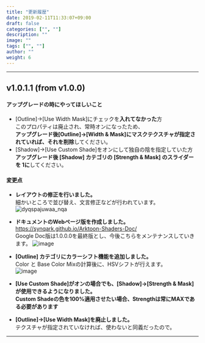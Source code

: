 ```yaml
---
title: "更新履歴"
date: 2019-02-11T11:33:07+09:00
draft: false
categories: ["", ""]
description: ""
image: ""
tags: ["", ""]
author: ""
weight: 6
---
```


***
## v1.0.1.1 (from v1.0.0)
#### アップグレードの時にやってほしいこと
- [Outline]→[Use Width Mask]にチェックを**入れてなかった**方  
このプロパティは廃止され、常時オンになったため、  
**アップグレード後[Outline]→[Width & Mask]にマスクテクスチャが指定されていれば、それを削除**してください。
- [Shadow]→[Use Custom Shade]をオンにして独自の陰を指定していた方  
**アップグレード後 [Shadow] カテゴリの [Strength & Mask] のスライダーを 1に**してください。

#### 変更点
- **レイアウトの修正を行いました。**  
細かいところで並び替え、文言修正などが行われています。    
![dyqspajuwaa_nqa](https://user-images.githubusercontent.com/10284218/52543830-20f77500-2df0-11e9-9cd4-ee4ef9a0c6fb.png)
- **ドキュメントのWebページ版を作成しました。**  
https://synqark.github.io/Arktoon-Shaders-Doc/  
Google Doc版は1.0.0.0を最終版とし、今後こちらをメンテナンスしていきます。
![image](https://user-images.githubusercontent.com/10284218/52543863-556b3100-2df0-11e9-91ea-722cc160f23d.png)
- **[Outline] カテゴリにカラーシフト機能を追加しました。**  
Color と Base Color Mixの計算後に、HSVシフトが行えます。  
![image](https://user-images.githubusercontent.com/10284218/52544768-45565000-2df6-11e9-86ba-6c559bc2057c.png)


- **[Use Custom Shade]がオンの場合でも、[Shadow]→[Strength & Mask]が使用できるようになりました。**  
**Custom Shadeの色を100%適用させたい場合、Strengthは常にMAXである必要があります**
- **[Outline]→[Use Width Mask]を廃止しました。**  
テクスチャが指定されていなければ、使わないと同義だったので。

***